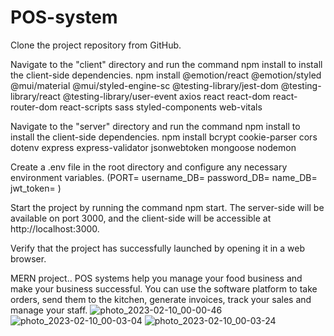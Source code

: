 # POS-system
Clone the project repository from GitHub.

Navigate to the "client" directory and run the command npm install to install the client-side dependencies.
npm install @emotion/react @emotion/styled @mui/material @mui/styled-engine-sc @testing-library/jest-dom @testing-library/react @testing-library/user-event axios react react-dom react-router-dom react-scripts sass styled-components web-vitals

Navigate to the "server" directory and run the command npm install to install the client-side dependencies.
npm install bcrypt cookie-parser cors dotenv express express-validator jsonwebtoken mongoose nodemon


Create a .env file in the root directory and configure any necessary environment variables. 
(PORT=
username_DB=
password_DB=
name_DB=
jwt_token=
)

Start the project by running the command npm start. The server-side will be available on port 3000, and the client-side will be accessible at http://localhost:3000.

Verify that the project has successfully launched by opening it in a web browser.

MERN project.. 
POS systems help you manage your food business and make your business successful.
You can use the software platform to take orders, send them to the kitchen, generate invoices, track your sales and manage your staff.
![photo_2023-02-10_00-00-46](https://user-images.githubusercontent.com/99362390/217949720-d08d2d70-6c5d-4c5c-9921-861c7d349099.jpg)
![photo_2023-02-10_00-03-04](https://user-images.githubusercontent.com/99362390/217949739-c11579b4-0694-460e-b646-325b2bba5590.jpg)
![photo_2023-02-10_00-03-24](https://user-images.githubusercontent.com/99362390/217949744-23a0b7ad-1711-4b75-afe9-e04e4ef14453.jpg)
